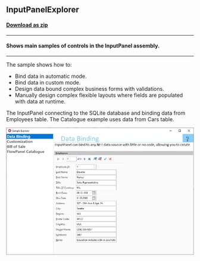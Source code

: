 ## InputPanelExplorer
#### [Download as zip](https://grapecity.github.io/DownGit/#/home?url=https://github.com/GrapeCity/ComponentOne-WinForms-Samples/tree/master/Next\InputPanel\CS\InputPanelExplorer)
____
#### Shows main samples of controls in the InputPanel assembly.
____
The sample shows how to:

* Bind data in automatic mode.
* Bind data in custom mode.
* Design data bound complex business forms with validations.
* Manually design complex flexible layouts where fields are populated with data at runtime.

The InputPanel connecting to the SQLite database and binding data from Employees table. The Catalogue example uses data from Cars table.

![screenshot](screenshot.png)
